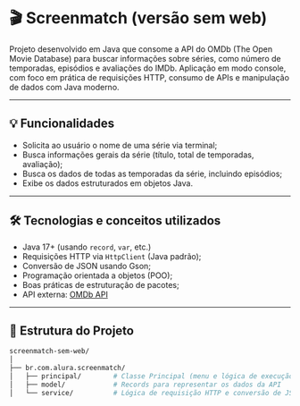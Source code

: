 # 🎬 Screenmatch (versão sem web)

Projeto desenvolvido em Java que consome a API do OMDb (The Open Movie Database) para buscar informações sobre séries, como número de temporadas, episódios e avaliações do IMDb. Aplicação em modo console, com foco em prática de requisições HTTP, consumo de APIs e manipulação de dados com Java moderno.

---

## 💡 Funcionalidades

- Solicita ao usuário o nome de uma série via terminal;
- Busca informações gerais da série (título, total de temporadas, avaliação);
- Busca os dados de todas as temporadas da série, incluindo episódios;
- Exibe os dados estruturados em objetos Java.

---

## 🛠 Tecnologias e conceitos utilizados

- Java 17+ (usando `record`, `var`, etc.)
- Requisições HTTP via `HttpClient` (Java padrão);
- Conversão de JSON usando Gson;
- Programação orientada a objetos (POO);
- Boas práticas de estruturação de pacotes;
- API externa: [OMDb API](https://www.omdbapi.com/)

---

## 📁 Estrutura do Projeto

```bash
screenmatch-sem-web/
│
├── br.com.alura.screenmatch/
│   ├── principal/        # Classe Principal (menu e lógica de execução)
│   ├── model/            # Records para representar os dados da API
│   └── service/          # Lógica de requisição HTTP e conversão de JSON
